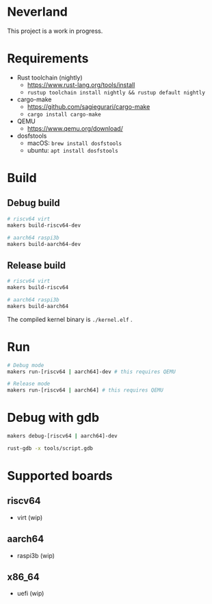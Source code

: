 # Neverland

This project is a work in progress.

# Requirements

- Rust toolchain (nightly)
  - https://www.rust-lang.org/tools/install
  - `rustup toolchain install nightly && rustup default nightly`
- cargo-make
  - https://github.com/sagiegurari/cargo-make
  - `cargo install cargo-make`
- QEMU
  - https://www.qemu.org/download/
- dosfstools
  - macOS: `brew install dosfstools`
  - ubuntu: `apt install dosfstools`

# Build

## Debug build

```bash
# riscv64 virt
makers build-riscv64-dev

# aarch64 raspi3b
makers build-aarch64-dev
```

## Release build

```bash
# riscv64 virt
makers build-riscv64

# aarch64 raspi3b
makers build-aarch64
```

The compiled kernel binary is `./kernel.elf` .

# Run

```bash
# Debug mode
makers run-[riscv64 | aarch64]-dev # this requires QEMU

# Release mode
makers run-[riscv64 | aarch64] # this requires QEMU
```

# Debug with gdb

```bash
makers debug-[riscv64 | aarch64]-dev
```

```bash
rust-gdb -x tools/script.gdb
```

# Supported boards

## riscv64

- virt (wip)

## aarch64

- raspi3b (wip)

## x86_64

- uefi (wip)